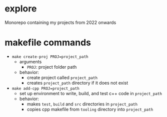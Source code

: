 # explore
Monorepo containing my projects from 2022 onwards
# makefile commands
* `make create-proj PROJ=project_path`
    * arguments
        * `PROJ`: project folder path
    * behavior:
        * create project called `project_path`
        * creates `project_path` directory if it does not exist
* `make add-cpp PROJ=project_path`
    * set up environment to write, build, and test c++ code in `project_path`
    * behavior:
        * makes `test`, `build` and `src` directories in `project_path`
        * copies cpp makefile from `tooling` directory into `project_path`
